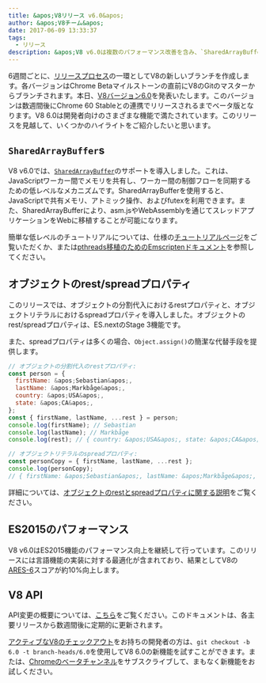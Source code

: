 ```yaml
---
title: &apos;V8リリース v6.0&apos;
author: &apos;V8チーム&apos;
date: 2017-06-09 13:33:37
tags:
  - リリース
description: &apos;V8 v6.0は複数のパフォーマンス改善を含み、`SharedArrayBuffer`やオブジェクトのrest/spreadプロパティのサポートを導入しました。&apos;
---
```

6週間ごとに、[リリースプロセス](/docs/release-process)の一環としてV8の新しいブランチを作成します。各バージョンはChrome Betaマイルストーンの直前にV8のGitのマスターからブランチされます。本日、[V8バージョン6.0](https://chromium.googlesource.com/v8/v8.git/+log/branch-heads/6.0)を発表いたします。このバージョンは数週間後にChrome 60 Stableとの連携でリリースされるまでベータ版となります。V8 6.0は開発者向けのさまざまな機能で満たされています。このリリースを見越して、いくつかのハイライトをご紹介したいと思います。

<!--truncate-->
## `SharedArrayBuffer`s

V8 v6.0では、[`SharedArrayBuffer`](https://developer.mozilla.org/en-US/docs/Web/JavaScript/Reference/Global_Objects/SharedArrayBuffer)のサポートを導入しました。これは、JavaScriptワーカー間でメモリを共有し、ワーカー間の制御フローを同期するための低レベルなメカニズムです。SharedArrayBufferを使用すると、JavaScriptで共有メモリ、アトミック操作、およびfutexを利用できます。また、SharedArrayBufferにより、asm.jsやWebAssemblyを通じてスレッドアプリケーションをWebに移植することが可能になります。

簡単な低レベルのチュートリアルについては、仕様の[チュートリアルページ](https://github.com/tc39/ecmascript_sharedmem/blob/master/TUTORIAL.md)をご覧いただくか、または[pthreads移植のためのEmscriptenドキュメント](https://kripken.github.io/emscripten-site/docs/porting/pthreads.html)を参照してください。

## オブジェクトのrest/spreadプロパティ

このリリースでは、オブジェクトの分割代入におけるrestプロパティと、オブジェクトリテラルにおけるspreadプロパティを導入しました。オブジェクトのrest/spreadプロパティは、ES.nextのStage 3機能です。

また、spreadプロパティは多くの場合、`Object.assign()`の簡潔な代替手段を提供します。

```js
// オブジェクトの分割代入のrestプロパティ:
const person = {
  firstName: &apos;Sebastian&apos;,
  lastName: &apos;Markbåge&apos;,
  country: &apos;USA&apos;,
  state: &apos;CA&apos;,
};
const { firstName, lastName, ...rest } = person;
console.log(firstName); // Sebastian
console.log(lastName); // Markbåge
console.log(rest); // { country: &apos;USA&apos;, state: &apos;CA&apos; }

// オブジェクトリテラルのspreadプロパティ:
const personCopy = { firstName, lastName, ...rest };
console.log(personCopy);
// { firstName: &apos;Sebastian&apos;, lastName: &apos;Markbåge&apos;, country: &apos;USA&apos;, state: &apos;CA&apos; }
```

詳細については、[オブジェクトのrestとspreadプロパティに関する説明](/features/object-rest-spread)をご覧ください。

## ES2015のパフォーマンス

V8 v6.0はES2015機能のパフォーマンス向上を継続して行っています。このリリースには言語機能の実装に対する最適化が含まれており、結果としてV8の[ARES-6](http://browserbench.org/ARES-6/)スコアが約10%向上します。

## V8 API

API変更の概要については、[こちら](https://docs.google.com/document/d/1g8JFi8T_oAE_7uAri7Njtig7fKaPDfotU6huOa1alds/edit)をご覧ください。このドキュメントは、各主要リリースから数週間後に定期的に更新されます。

[アクティブなV8のチェックアウト](/docs/source-code#using-git)をお持ちの開発者の方は、`git checkout -b 6.0 -t branch-heads/6.0`を使用してV8 6.0の新機能を試すことができます。または、[Chromeのベータチャンネル](https://www.google.com/chrome/browser/beta.html)をサブスクライブして、まもなく新機能をお試しください。
